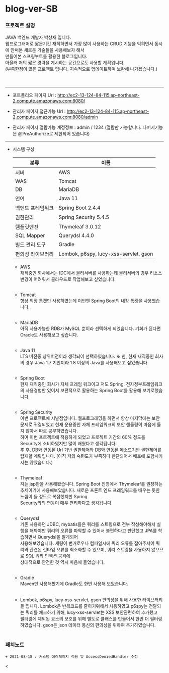 # blog-ver-SB
### 프로젝트 설명<br>

  JAVA 백엔드 개발자 박상재 입니다.<br>
  웹프로그래머로 짧은기간 재직하면서 가장 많이 사용하는 CRUD 기능을 익히면서 동시에 안써본 새로운 기술들을 사용해보자 해서<br>
  만들어본 스프링부트를 활용한 블로그입니다.<br>
  아울러 저의 짧은 경력을 게시하는 공간으로도 사용할 계획입니다.<br>
  (부족한점이 많은 프로젝트 입니다. 지속적으로 업데이트하며 보완해 나가겠습니다.)<br><br><br>
  
  ------------
  
  + 포트폴리오 페이지 Url : http://ec2-13-124-84-115.ap-northeast-2.compute.amazonaws.com:8080/
  
  + 관리자 페이지 접근가능 Url : http://ec2-13-124-84-115.ap-northeast-2.compute.amazonaws.com:8080/admin
  
  + 관리자 페이지 열람가능 계정정보 : admin / 1234 (열람만 가능합니다. 나머지기능은 @PreAuthorize로 제한되어 있습니다)
  
  ------------
  
  + 시스템 구성
    
    | 분류 | 이름 |
    |---|---|
    | 서버 | AWS |
    | WAS | Tomcat |
    | DB | MariaDB |
    | 언어 | Java 11 |
    | 백엔드 프레임워크 | Spring Boot 2.4.4 |
    | 권한관리 | Spring Security 5.4.5 |
    | 템플릿엔진 | Thymeleaf 3.0.12 |
    | SQL Mapper | Querydsl 4.4.0 |
    | 빌드 관리 도구 | Gradle |
    | 편의성 라이브러리 | Lombok, p6spy, lucy-xss-servlet, gson |
    
    + AWS<br>
      재직중인 회사에서는 IDC에서 물리서버를 사용하는데 물리서버의 경우 리소스변경이 어려워서 클라우드로 작업해보고 싶었습니다.<br><br>
      
    + Tomcat<br>
      항상 외장 톰캣만 사용하였는데 이번엔 Spring Boot의 내장 톰캣을 사용했습니다.<br><br>
      
    + MariaDB<br>
      아직 사용가능한 RDB가 MySQL 뿐이라 선택하게 되었습니다. 기회가 된다면 Oracle도 사용해보고 싶습니다.<br><br>
      
    + Java 11<br>
      LTS 버전중 상위버전이라 생각되어 선택하였습니다. 또 한, 현재 재직중인 회사의 경우 Java 1.7 기반이라 1.8 이상의 Java를 사용해보고 싶었습니다.<br><br>
      
    + Spring Boot<br>
      현재 재직중인 회사가 자체 프레임 워크이고 저도 Spring, 전자정부프레임워크의 사용경험만 있어서 보편적으로 활용하는 Spring Boot를 활용해 보기로했습니다.<br><br>
      
    + Spring Security<br>
      이번 프로젝트에 시발점입니다. 웹프로그래밍을 하면서 항상 마지막에는 보안문제로 귀결되었고 현재 운용중인 자체 프레임워크의 보안 핸들링이 마음에 들지 않아서 따로 공부하였습니다.<br>
      하여 이번 프로젝트에 적용하게 되었고 프로젝트 기간의 60% 정도를 Security에 소비하였지만 많이 배웠다고 생각됩니다.<br>
      추 후, DB와 연동된 Url 기반 권한제어와 DB와 연동된 메소드기반 권한제어를 탑재할 계획입니다. (아직 저의 숙련도가 부족하다 판단되어서 배포에 포함시키지는 않았습니다.)<br><br>
      
    + Thymeleaf<br>
      저는 jsp만을 사용해봤습니다. Spring Boot 진영에서 Thymeleaf를 권장하는 추세이기에 사용해보았습니다. 새로운 프론트 엔드 프레임워크를 배우는 듯한 느낌이 들 정도로 복잡했지만 Spring<br>
      Security와의 연동이 매우 편리하다고 생각됩니다.<br><br>
      
    + Querydsl<br>
      기존 사용하던 JDBC, mybatis들은 쿼리를 스트링으로 전부 작성해야해서 실행을 해봐야만 쿼리의 오류를 파악할 수 있어서 불편하다고 판단했고 JPA를 학습하면서 Querydsl을 알게되어<br>
      사용해보았습니다. 세팅이 번거로우나 컴파일시에 쿼리 오류를 잡아주서어 쿼리와 관련된 런타임 오류를 최소화할 수 있으며, 쿼리 스트링을 사용하지 않으므로 SQL 쿼리 인젝션 공격에<br>
      상대적으로 안전한 것 역시 마음에 들었습니다.<br><br>

    + Gradle<br>
      Maven만 사용해봤기에 Gradle도 한번 사용해 보았습니다.<br><br>
      
    + Lombok, p6spy, lucy-xss-servlet, gson
      편의성을 위해 사용한 라이브러리들 입니다. Lombok은 반복코드를 줄이기위해서 사용하였고 p6spy는 전달되는 쿼리를 체크하기 위해, lucy-xss-servlet는 XSS 보안관련하여 추가했고<br>
      필터링에 제외된 요소의 보호를 위해 별도로 클래스를 만들어서 한번 더 필터링 하였습니다. gson은 json 데이터 통신의 편의성을 위하여 추가하였습니다.<br><br>
      
### 패치노트<br>

    + 2021-08-18 : 커스텀 에러페이지 적용 및 AccessDeniedHandler 수정
<
